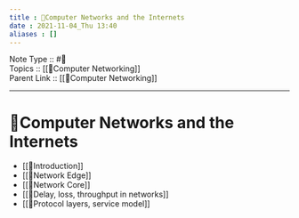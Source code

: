 ```yaml
---
title : 📶Computer Networks and the Internets
date : 2021-11-04_Thu 13:40
aliases : []
---
```

Note Type :: #📘 <br>
Topics :: [[📶Computer Networking]]<br>
Parent Link :: [[📶Computer Networking]]<br>

---
# 📶Computer Networks and the Internets

- [[📶Introduction]]
- [[📶Network Edge]]
- [[📶Network Core]]
- [[📶Delay, loss, throughput in networks]]
- [[📶Protocol layers, service model]]